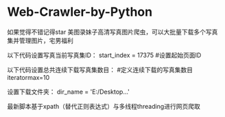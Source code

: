 # Web-Crawler-by-Python
如果觉得不错记得star
美图录妹子高清写真图片爬虫，可以大批量下载多个写真集并管理图片，宅男福利

以下代码设置写真当前写真集ID：
start_index = 17375 #设置起始页面ID

以下代码设置总共连续下载写真集数目：
#定义连续下载的写真集数目
iteratormax=10

设置下载文件夹：
dir_name = 'E:/Desktop...'

最新脚本基于xpath（替代正则表达式）与多线程threading进行网页爬取

